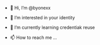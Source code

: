- 👋 Hi, I’m @byonexx
- 👀 I’m interested in your identity
- 🌱 I’m currently learning credentiak reuse

- 📫 How to reach me ...

<!---
byonexx/byonexx is a ✨ special ✨ repository because its `README.md` (this file) appears on your GitHub profile.
You can click the Preview link to take a look at your changes.
--->
